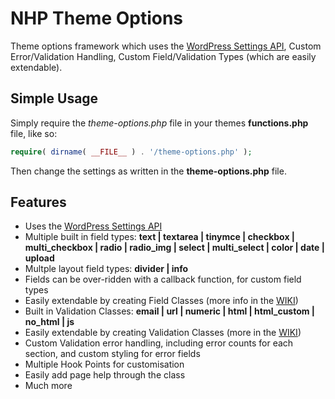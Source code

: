 # NHP Theme Options #

Theme options framework which uses the  [WordPress Settings API](http://codex.wordpress.org/Settings_API "WordPress Settings API"), Custom Error/Validation Handling, Custom Field/Validation Types (which are easily extendable).

## Simple Usage ##

Simply require the *theme-options.php* file in your themes **functions.php** file, like so:

```php
require( dirname( __FILE__ ) . '/theme-options.php' );
```

Then change the settings as written in the **theme-options.php** file.

## Features ##

* Uses the [WordPress Settings API](http://codex.wordpress.org/Settings_API "WordPress Settings API")
* Multiple built in field types: **text | textarea | tinymce | checkbox | multi_checkbox | radio | radio_img | select | multi_select | color | date | upload**
* Multple layout field types: **divider | info**
* Fields can be over-ridden with a callback function, for custom field types
* Easily extendable by creating Field Classes (more info in the [WIKI](https://github.com/leemason/NHP-Theme-Options-Framework/wiki "WIKI"))
* Built in Validation Classes: **email | url | numeric | html | html_custom | no_html | js**
* Easily extendable by creating Validation Classes (more in the [WIKI](https://github.com/leemason/NHP-Theme-Options-Framework/wiki "WIKI"))
* Custom Validation error handling, including error counts for each section, and custom styling for error fields
* Multiple Hook Points for customisation
* Easily add page help through the class
* Much more